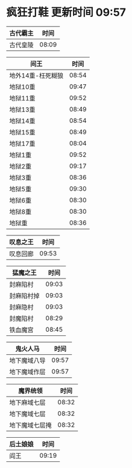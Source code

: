 # 疯狂打鞋 更新时间 09:57

| 古代霸主   | 时间    |
|--------|-------|
| 古代皇陵 | 08:09 |

| 间王   | 时间    |
|--------|-------|
| 地外14重-枉死糊狼 | 08:54 |
| 地狱10重 | 09:47 |
| 地狱11重 | 09:52 |
| 地狱13重 | 08:49 |
| 地狱14重 | 08:54 |
| 地狱15重 | 08:49 |
| 地狱17重 | 08:04 |
| 地狱1重 | 09:52 |
| 地狱2重 | 09:17 |
| 地狱3重 | 08:36 |
| 地狱5重 | 09:30 |
| 地狱6重 | 08:30 |
| 地狱8重 | 08:30 |
| 地狱重 | 08:36 |

| 叹息之王   | 时间    |
|--------|-------|
| 叹息回廊 | 09:53 |

| 猛魔之王   | 时间    |
|--------|-------|
| 封麻陷村 | 09:03 |
| 封麻陷村掉 | 09:03 |
| 封麻隐村 | 09:03 |
| 封魔陷村 | 08:29 |
| 铁血魔宫 | 08:45 |

| 鬼火人马   | 时间    |
|--------|-------|
| 地下魔域八导 | 09:57 |
| 地下魔域作层 | 09:57 |

| 魔界统领   | 时间    |
|--------|-------|
| 地下麻域七层 | 08:32 |
| 地下魔域七层 | 08:32 |
| 地下魔域七层掩 | 08:32 |

| 后土娘娘   | 时间    |
|--------|-------|
| 阎王 | 09:19 |